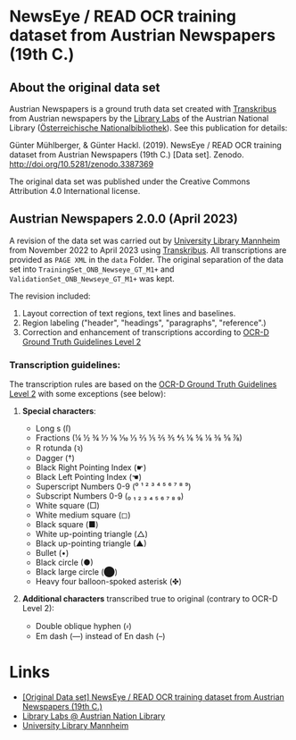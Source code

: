 # NewsEye / READ OCR training dataset from Austrian Newspapers (19th C.)

## About the original data set

Austrian Newspapers is a ground truth data set created with [Transkribus](https://transkribus.eu/)
from Austrian newspapers by the [Library Labs](https://labs.onb.ac.at/) of the
Austrian National Library ([Österreichische Nationalbibliothek](https://www.onb.ac.at/)).
See this publication for details:

Günter Mühlberger, & Günter Hackl. (2019).
NewsEye / READ OCR training dataset from Austrian Newspapers (19th C.) [Data set].
Zenodo. http://doi.org/10.5281/zenodo.3387369

The original data set was published under the Creative Commons Attribution 4.0 International license.

## Austrian Newspapers 2.0.0 (April 2023)

A revision of the data set was carried out by [University Library Mannheim](https://www.bib.uni-mannheim.de/en/) from November 2022 to April 2023 using [Transkribus](https://readcoop.eu/transkribus/?sc=Transkribus). All transcriptions are provided as `PAGE XML` in the `data` Folder. The original separation of the data set into `TrainingSet_ONB_Newseye_GT_M1+` and `ValidationSet_ONB_Newseye_GT_M1+` was kept.

The revision included: 
1. Layout correction of text regions, text lines and baselines. 
2. Region labeling ("header", "headings", "paragraphs", "reference".) 
3. Correction and enhancement of transcriptions according to [OCR-D Ground Truth Guidelines Level 2](https://tboenig.github.io/gt-guidelines/html/trans/level_2_2.html)

### Transcription guidelines:
The transcription rules are based on the [OCR-D Ground Truth Guidelines Level 2](https://tboenig.github.io/gt-guidelines/html/trans/level_2_2.html) with some exceptions (see below):

1) **Special characters**:
    - Long s (ſ)
    - Fractions (¼ ½ ¾ ⅐ ⅑ ⅒ ⅓ ⅔ ⅕ ⅖ ⅗ ⅘ ⅙ ⅚ ⅛ ⅜ ⅝ ⅞)
    - R rotunda (ꝛ)
    - Dagger (†)
    - Black Right Pointing Index (☛)
    - Black Left Pointing Index (☚)
    - Superscript Numbers 0-9 (⁰ ¹ ² ³ ⁴ ⁵ ⁶ ⁷ ⁸ ⁹)
    - Subscript Numbers 0-9 (₀ ₁ ₂ ₃ ₄ ₅ ₆ ₇ ₈ ₉)
    - White square (□)
    - White medium square (◻)
    - Black square (■)
    - White up-pointing triangle (△)
    - Black up-pointing triangle (▲)
    - Bullet (•)
    - Black circle (●)
    - Black large circle (⬤)
    - Heavy four balloon-spoked asterisk (✤)
    
2) **Additional characters** transcribed true to original (contrary to OCR-D Level 2):
    - Double oblique hyphen (⸗)
    - Em dash (—) instead of En dash (–)
    
# Links
- [[Original Data set] NewsEye / READ OCR training dataset from Austrian Newspapers (19th C.)](http://doi.org/10.5281/zenodo.3387369) 
- [Library Labs @ Austrian Nation Library](https://labs.onb.ac.at/)
- [University Library Mannheim](https://www.bib.uni-mannheim.de/en/)
